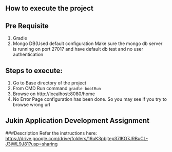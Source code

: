 ## How to execute the project

## Pre Requisite
1. Gradle
2. Mongo DB(Used default configuration  Make sure the mongo db server is running on port 27017 and have default db test and no user authentication

## Steps to execute:
1. Go to Base directory of the project
2. From CMD Run command `gradle bootRun`
3. Browse on http://localhost:8080/home
4. No Error Page configuration has been done. So you may see if you try to browse wrong url


Jukin Application Development Assignment
--------
###Description
Refer the instructions here: https://drive.google.com/drive/folders/16uK3pbjtep37IKO7JRBuCL-J3iWL9J81?usp=sharing
